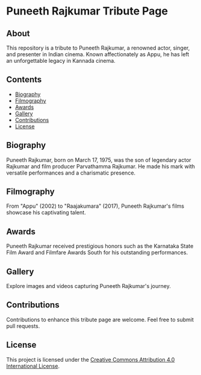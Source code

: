 # Puneeth Rajkumar Tribute Page

## About
This repository is a tribute to Puneeth Rajkumar, a renowned actor, singer, and presenter in Indian cinema. Known affectionately as Appu, he has left an unforgettable legacy in Kannada cinema.

## Contents
- [Biography](#biography)
- [Filmography](#filmography)
- [Awards](#awards)
- [Gallery](#gallery)
- [Contributions](#contributions)
- [License](#license)

## Biography
Puneeth Rajkumar, born on March 17, 1975, was the son of legendary actor Rajkumar and film producer Parvathamma Rajkumar. He made his mark with versatile performances and a charismatic presence.

## Filmography
From "Appu" (2002) to "Raajakumara" (2017), Puneeth Rajkumar's films showcase his captivating talent.

## Awards
Puneeth Rajkumar received prestigious honors such as the Karnataka State Film Award and Filmfare Awards South for his outstanding performances.

## Gallery
Explore images and videos capturing Puneeth Rajkumar's journey.

## Contributions
Contributions to enhance this tribute page are welcome. Feel free to submit pull requests.

## License
This project is licensed under the [Creative Commons Attribution 4.0 International License](https://creativecommons.org/licenses/by/4.0/).
